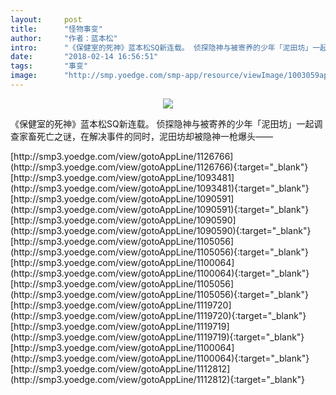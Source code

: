 ```yaml
---
layout:     post
title:      "怪物事变"
author:     "作者：蓝本松"
intro:      "《保健室的死神》蓝本松SQ新连载。 ​侦探隐神与被寄养的少年「泥田坊」一起调查家畜死亡之谜，在解决事件的同时，泥田坊却被隐神一枪爆头——"
date:       "2018-02-14 16:56:51"
tags:       "事变"
image:      "http://smp.yoedge.com/smp-app/resource/viewImage/1003059appline.png"
---
```

<div style="text-align: center">
<p><img src="http://smp.yoedge.com/smp-app/resource/viewImage/1003059appline.png"/></p>
</div>
<p class="post-meta">
<span>《保健室的死神》蓝本松SQ新连载。 ​侦探隐神与被寄养的少年「泥田坊」一起调查家畜死亡之谜，在解决事件的同时，泥田坊却被隐神一枪爆头——</span>
</p>
[http://smp3.yoedge.com/view/gotoAppLine/1126766](http://smp3.yoedge.com/view/gotoAppLine/1126766){:target="_blank"}
[http://smp3.yoedge.com/view/gotoAppLine/1093481](http://smp3.yoedge.com/view/gotoAppLine/1093481){:target="_blank"}
[http://smp3.yoedge.com/view/gotoAppLine/1090591](http://smp3.yoedge.com/view/gotoAppLine/1090591){:target="_blank"}
[http://smp3.yoedge.com/view/gotoAppLine/1090590](http://smp3.yoedge.com/view/gotoAppLine/1090590){:target="_blank"}
[http://smp3.yoedge.com/view/gotoAppLine/1105056](http://smp3.yoedge.com/view/gotoAppLine/1105056){:target="_blank"}
[http://smp3.yoedge.com/view/gotoAppLine/1100064](http://smp3.yoedge.com/view/gotoAppLine/1100064){:target="_blank"}
[http://smp3.yoedge.com/view/gotoAppLine/1105056](http://smp3.yoedge.com/view/gotoAppLine/1105056){:target="_blank"}
[http://smp3.yoedge.com/view/gotoAppLine/1119720](http://smp3.yoedge.com/view/gotoAppLine/1119720){:target="_blank"}
[http://smp3.yoedge.com/view/gotoAppLine/1119719](http://smp3.yoedge.com/view/gotoAppLine/1119719){:target="_blank"}
[http://smp3.yoedge.com/view/gotoAppLine/1100064](http://smp3.yoedge.com/view/gotoAppLine/1100064){:target="_blank"}
[http://smp3.yoedge.com/view/gotoAppLine/1112812](http://smp3.yoedge.com/view/gotoAppLine/1112812){:target="_blank"}


